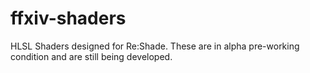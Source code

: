 # ffxiv-shaders
HLSL Shaders designed for Re:Shade. These are in alpha pre-working condition and are still being developed.
